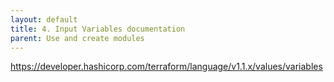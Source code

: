 ```yaml
---
layout: default
title: 4. Input Variables documentation
parent: Use and create modules
---
```


https://developer.hashicorp.com/terraform/language/v1.1.x/values/variables